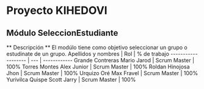 # Proyecto KIHEDOVI
## Módulo SeleccionEstudiante
** Descripción **
El modúlo tiene como objetivo seleccionar un grupo o estudinate de un grupo.
Apellidos y nombres | Rol | % de trabajo
------------------- | --- | ------------
Grande Contreras Mario Jarod | Scrum Master |  100%
Torres Montes Alex Junior | Scrum Master | 100%
Roldan Hinojosa Jhon | Scrum Master | 100%
Urquizo Oré Max Fravel | Scrum Master | 100%
Yurivilca Quispe Scott Jarry | Scrum Master | 100%
